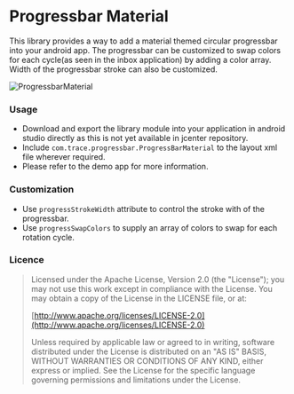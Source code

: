 # Progressbar Material

This library provides a way to add a material themed circular progressbar into your android app. The progressbar can be customized to swap colors for each cycle(as seen in the inbox application) by adding a color array. Width of the progressbar stroke can also be customized.

![ProgressbarMaterial](https://raw.github.com/akhilspillai/ProgressBarLP/master/screenshots.png)

### Usage 

* Download and export the library module into your application in android studio directly as this is not yet available in jcenter repository.
* Include `com.trace.progressbar.ProgressBarMaterial` to the layout xml file wherever required.
* Please refer to the demo app for more information.

### Customization

* Use `progressStrokeWidth` attribute to control the stroke with of the progressbar.
* Use `progressSwapColors` to supply an array of colors to swap for each rotation cycle.

### Licence

> Licensed under the Apache License, Version 2.0 (the "License");
> you may not use this work except in compliance with the License.
> You may obtain a copy of the License in the LICENSE file, or at:
>
>  [http://www.apache.org/licenses/LICENSE-2.0](http://www.apache.org/licenses/LICENSE-2.0)
>
> Unless required by applicable law or agreed to in writing, software
> distributed under the License is distributed on an "AS IS" BASIS,
> WITHOUT WARRANTIES OR CONDITIONS OF ANY KIND, either express or implied.
> See the License for the specific language governing permissions and
> limitations under the License.
